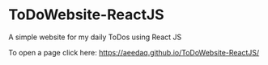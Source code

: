 # ToDoWebsite-ReactJS
A simple website for my daily ToDos using React JS

To open a page click here: https://aeedaq.github.io/ToDoWebsite-ReactJS/

